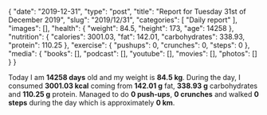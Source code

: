 {
    "date": "2019-12-31",
    "type": "post",
    "title": "Report for Tuesday 31st of December 2019",
    "slug": "2019\/12\/31",
    "categories": [
        "Daily report"
    ],
    "images": [],
    "health": {
        "weight": 84.5,
        "height": 173,
        "age": 14258
    },
    "nutrition": {
        "calories": 3001.03,
        "fat": 142.01,
        "carbohydrates": 338.93,
        "protein": 110.25
    },
    "exercise": {
        "pushups": 0,
        "crunches": 0,
        "steps": 0
    },
    "media": {
        "books": [],
        "podcast": [],
        "youtube": [],
        "movies": [],
        "photos": []
    }
}

Today I am <strong>14258 days</strong> old and my weight is <strong>84.5 kg</strong>. During the day, I consumed <strong>3001.03 kcal</strong> coming from <strong>142.01 g</strong> fat, <strong>338.93 g</strong> carbohydrates and <strong>110.25 g</strong> protein. Managed to do <strong>0 push-ups</strong>, <strong>0 crunches</strong> and walked <strong>0 steps</strong> during the day which is approximately <strong>0 km</strong>.